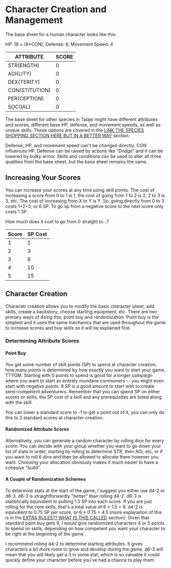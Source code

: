 # Character Creation and Management

The base sheet for a human character looks like this:

HP: 18 + (6\*CON), Defense: 6, Movement Speed: 4  

| ATTRIBUTE | SCORE |
| --------- | ----- |
| STR(ENGTH)     | 0     |
| AGI(LITY)      | 0     |
| DEX(TERITY)    | 0     |
| CON(STITUTION) | 0     |
| PER(CEPTION)   | 0     |
| SOC(IAL)       | 0     |

The base sheet for other species in Talaje might have different attributes and scores, different base HP, defense, and movement speeds, as well as unique skills. These options are covered in the [LINK THE SPECIES SHOPPING SECTION HERE BUT IN A BETTER WAY](shopping.md) section.

Defense, HP, and movement speed can't be changed directly. CON influences HP. Defense can be raised by actions like “Dodge” and it can be lowered by bulky armor. Skills and conditions can be used to alter all three qualities from the base sheet, but the base sheet remains the same.

## Increasing Your Scores
You can increase your scores at any time using skill points. <!--  TODO: I still don't like this, and very likely skill points and score points will become different things, somehow! I dont know! --> The cost of increasing a score from 0 to 1 is 1, the cost of going from 1 to 2 is 2, 2 to 3 is 3, etc. The cost of increasing from X to Y is Y. So, going directly from 0 to 3 costs 1+2+3, or 6 SP.  To go up from a negative score to the next score only costs 1 SP.

How much does it cost to go from 0 straight to…?

| Score | SP Cost |
| ----- | ------- |
| 1     | 1       |
| 2     | 3       |
| 3     | 6       |
| 4     | 10      |
| 5     | 15      |

## Character Creation

Character creation allows you to modify the basic character sheet, add skills, create a backstory, choose starting equipment, etc. There are two primary ways of doing this, point buy and randomization. Point buy is the simplest and it uses the same mechanics that are used throughout the game to increase scores and buy skills so it will be explained first.

### Determining Attribute Scores

#### Point Buy

You get some number of skill points (SP) to spend at character creation; how many points is determined by how exactly you want to start your game, TTYGM. Starting with 0 points to spend is good for a longer campaign where you want to start as entirely mundane commoners -- you might even start with negative points. 9 SP is a good amount to start with to create semi-competent adventurers. Remember that you can spend SP on either scores or skills, the SP cost of a skill and any prerequisites are listed along with the skill.
 
You can lower a standard score to -1 to get a point out of it, you can only do this to 3 standard scores at character creation.
<!-- im considering that it may be a lot more interesting to make more negative scores worse... where... i guess you would have to pay the price of the negative score you are leaving... so -2 -> -1 would be 2 points. -->

#### Randomized Attribute Scores

Alternatively, you can generate a random character by rolling dice for every score. You can decide with your group whether you want to go down your list of stats in order, starting by rolling to determine STR, then AGI, etc, or if you want to roll 6 dice and then be allowed to allocate them however you want. Choosing your allocation obviously makes it much easier to have a cohesive "build".  

#### A Couple of Randomization Schemes

To determine stats at the start of the game, I suggest you either use d4-2 or d6-3. d6-3 is straightforwardly "better" than rolling d4-2. d6-3 is statistically equivalent to putting 1.5 SP into each score. If you are just rolling for the core skills, that's a total value of 6 \* 1.5 = 9. d4-2 is equivalent to 0.75 SP per score, or 6 \* 0.75 = 4.5 (more explanation of this is in the [EXTRA RULES?? WHAT IS THIS CALLED]() section). Given that standard point buy gets 9, I would give randomized characters 4 or 5 points to spend on skills, depending on how competent you want your character to be right at the beginning of the game.

I recommend rolling d4-2 to determine starting attributes. It gives characters a bit more room to grow and develop during the game. d6-3 will mean that you will likely get a 3 in some stat, which is so valuable it could quickly define your character before you've had a chance to play them.